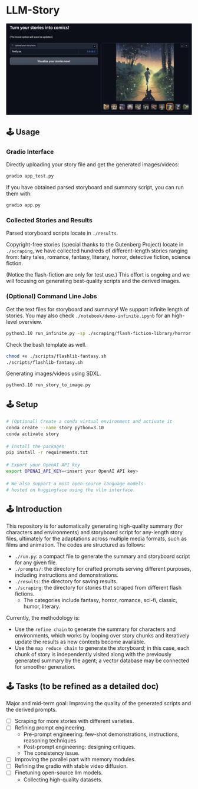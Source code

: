 # LLM-Story
<p align="center">
  <img src="./gradio.png" />
</p>


## 🕹 Usage
### Gradio Interface
Directly uploading your story file and get the generated images/videos:
```bash
gradio app_test.py
```
If you have obtained parsed storyboard and summary script, you can run them with:
```bash
gradio app.py
```

### Collected Stories and Results
Parsed storyboard scripts locate in `./results`.

Copyright-free stories (special thanks to the Gutenberg Project) locate in `./scraping`, we have collected hundreds of different-length stories ranging from: fairy tales, romance, fantasy, literary, horror, detective fiction, science fiction.

(Notice the flash-fiction are only for test use.) This effort is ongoing and we will focusing on generating best-quality scripts and the derived images.


### (Optional) Command Line Jobs
<!-- A stable version is at `run-gpt.py`. Below is an example command, and you may upload your own story (defaul path is `./stories`) and check the Python file for customized arguments.
```bash
python3.10 run_gpt.py
```
An advanced yet in development version is at `run_infinite.py`. -->
Get the text files for storyboard and summary! We support infinite length of stories. You may also check `./notebook/demo-infinite.ipynb` for an high-level overview.
```bash
python3.10 run_infinite.py -sp ./scraping/flash-fiction-library/horror -rp ./results/flash-fiction-library/horror -sv -sn the-dream-eater
```
Check the bash template as well.
```bash
chmod +x ./scripts/flashlib-fantasy.sh
./scripts/flashlib-fantasy.sh
```
Generating images/videos using SDXL.
```bash
python3.10 run_story_to_image.py
```

## 🕹 Setup
```bash
# (Optional) Create a conda virtual environment and activate it
conda create --name story python=3.10
conda activate story

# Install the packages
pip install -r requirements.txt

# Export your OpenAI API key
export OPENAI_API_KEY=<insert your OpenAI API key>

# We also support a most open-source language models
# hosted on huggingface using the vllm interface.
```

<!-- ### (Images/Videos) Comics Generation -->
<!-- If you have obtained parsed storyboard and summary script, you can run:
```bash
gradio app.py
```
We will soon updating this so that you can run with a single story txt file. -->

<!-- For now, we directly use the huggingface tools for image/video generation.
```bash
python3.10 run_story_to_image.py
``` -->


## 🕹 Introduction
This repository is for automatically generating high-quality summary (for characters and environments) and storyboard script for any-length story files, ultimately for the adaptations across multiple media formats, such as films and animation. The codes are structured as follows:
- `./run.py`: a compact file to generate the summary and storyboard script for any given file.
- `./prompts/`: the directory for crafted prompts serving different purposes, including instructions and demonstrations.
- `./results`: the directory for saving results.
- `./scraping`: the directory for stories that scraped from different flash fictions.
    - The categories include fantasy, horror, romance, sci-fi, classic, humor, literary.

Currently, the methodology is:
- Use the `refine chain` to generate the summary for characters and environments, which works by looping over story chunks and iteratively update the results as new contexts become available.
- Use the `map reduce chain` to generate the storyboard; in this case, each chunk of story is independently visited along with the previously generated summary by the agent; a vector database may be connected for smoother generation.


## 🕹 Tasks (to be refined as a detailed doc)
Major and mid-term goal: Improving the quality of the generated scripts and the derived prompts.

- [ ] Scraping for more stories with different varieties.
- [ ] Refining prompt engineering.
    - Pre-prompt engineering: few-shot demonstrations, instructions, reasoning techniques
    - Post-prompt engineering: designing critiques.
    - The consistency issue.
- [ ] Improving the parallel part with memory modules.
- [ ] Refining the gradio with stable video diffusion.
- [ ] Finetuning open-source llm models.
    - Collecting high-quality datasets.
    <!-- - [ ] Demonstrations for few-shot illustration with expert exemplars.
        - This is essential to improve the story performance. -->
    <!-- - [PromptBase](https://promptbase.com/)
    - Reddit
    - [PromptHero](https://prompthero.com/) -->
<!-- - [ ] Making this as an agents; adding critics to improve writing -->
